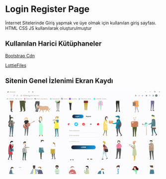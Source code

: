 <h1> Login Register Page </h1>

İnternet Sitelerinde Giriş yapmak ve üye olmak için kullanılan giriş sayfası.
HTML CSS JS kullanılarak oluşturulmuştur


<h2> Kullanılan Harici Kütüphaneler </h2>

<a href="https://icons.getbootstrap.com/"> Bootstrap Cdn </a>

<a href="https://lottiefiles.com/"> LottieFiles </a>


<h2> Sitenin Genel İzlenimi Ekran Kaydı </h2>

![](images/screen.gif)